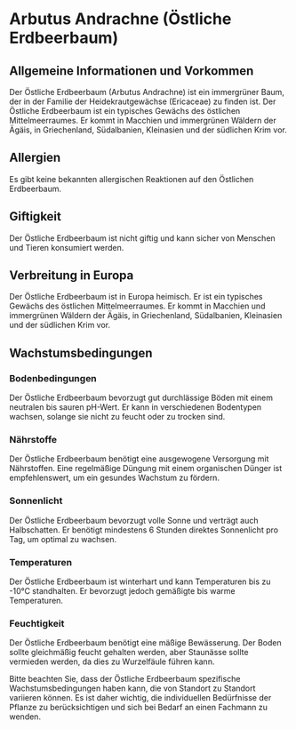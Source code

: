 # Arbutus Andrachne (Östliche Erdbeerbaum)

## Allgemeine Informationen und Vorkommen
Der Östliche Erdbeerbaum (Arbutus Andrachne) ist ein immergrüner Baum, der in der Familie der Heidekrautgewächse (Ericaceae) zu finden ist. Der Östliche Erdbeerbaum ist ein typisches Gewächs des östlichen Mittelmeerraumes. Er kommt in Macchien und immergrünen Wäldern der Ägäis, in Griechenland, Südalbanien, Kleinasien und der südlichen Krim vor.


## Allergien
Es gibt keine bekannten allergischen Reaktionen auf den Östlichen Erdbeerbaum.

## Giftigkeit
Der Östliche Erdbeerbaum ist nicht giftig und kann sicher von Menschen und Tieren konsumiert werden.

## Verbreitung in Europa
Der Östliche Erdbeerbaum ist in Europa heimisch. Er ist ein typisches Gewächs des östlichen Mittelmeerraumes. Er kommt in Macchien und immergrünen Wäldern der Ägäis, in Griechenland, Südalbanien, Kleinasien und der südlichen Krim vor.

## Wachstumsbedingungen
### Bodenbedingungen
Der Östliche Erdbeerbaum bevorzugt gut durchlässige Böden mit einem neutralen bis sauren pH-Wert. Er kann in verschiedenen Bodentypen wachsen, solange sie nicht zu feucht oder zu trocken sind.

### Nährstoffe
Der Östliche Erdbeerbaum benötigt eine ausgewogene Versorgung mit Nährstoffen. Eine regelmäßige Düngung mit einem organischen Dünger ist empfehlenswert, um ein gesundes Wachstum zu fördern.

### Sonnenlicht
Der Östliche Erdbeerbaum bevorzugt volle Sonne und verträgt auch Halbschatten. Er benötigt mindestens 6 Stunden direktes Sonnenlicht pro Tag, um optimal zu wachsen.

### Temperaturen
Der Östliche Erdbeerbaum ist winterhart und kann Temperaturen bis zu -10°C standhalten. Er bevorzugt jedoch gemäßigte bis warme Temperaturen.

### Feuchtigkeit
Der Östliche Erdbeerbaum benötigt eine mäßige Bewässerung. Der Boden sollte gleichmäßig feucht gehalten werden, aber Staunässe sollte vermieden werden, da dies zu Wurzelfäule führen kann.

Bitte beachten Sie, dass der Östliche Erdbeerbaum spezifische Wachstumsbedingungen haben kann, die von Standort zu Standort variieren können. Es ist daher wichtig, die individuellen Bedürfnisse der Pflanze zu berücksichtigen und sich bei Bedarf an einen Fachmann zu wenden.
